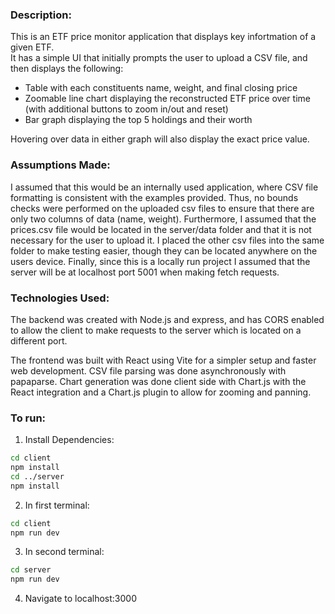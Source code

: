 ### Description:

This is an ETF price monitor application that displays key infortmation of a given ETF. \
It has a simple UI that initially prompts the user to upload a CSV file, and then displays the following: 
- Table with each constituents name, weight, and final closing price
- Zoomable line chart displaying the reconstructed ETF price over time (with additional buttons to zoom in/out and reset)
- Bar graph displaying the top 5 holdings and their worth 

Hovering over data in either graph will also display the exact price value. 

### Assumptions Made:

I assumed that this would be an internally used application, where CSV file formatting is consistent with the examples provided.
Thus, no bounds checks were performed on the uploaded csv files to ensure that there are only two columns of data (name, weight). 
Furthermore, I assumed that the prices.csv file would be located in the server/data folder and that it is not necessary for the user to upload it.
I placed the other csv files into the same folder to make testing easier, though they can be located anywhere on the users device. 
Finally, since this is a locally run project I assumed that the server will be at localhost port 5001 when making fetch requests.

### Technologies Used:

The backend was created with Node.js and express, and has CORS enabled to allow the client to make requests to the server
which is located on a different port. 

The frontend was built with React using Vite for a simpler setup and faster web development. 
CSV file parsing was done asynchronously with papaparse. 
Chart generation was done client side with Chart.js with the React integration and a Chart.js plugin to allow for zooming and panning.

### To run:

1. Install Dependencies:
```bash
cd client
npm install
cd ../server
npm install
```
2. In first terminal:
```bash
cd client
npm run dev
```
3. In second terminal:
```bash
cd server
npm run dev
```
4. Navigate to localhost:3000
